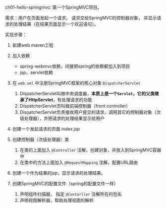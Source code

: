 ch01-hello-springmvc: 第一个SpringMVC项目。

需求：用户在页面发起一个请求， 请求交给SpringMVC的控制器对象， 并显示请求的处理结果（在结果页面显示一个欢迎语句）。

实现步骤：
1. 新建web maven工程
2. 加入依赖
   + spring-webmvc依赖，间接把spring的依赖都加入到项目
   + jsp，servlet依赖
   
3. 在 `web.xml` 中注册SpringMVC框架的核心对象 `DispatcherServlet`
   1. DispatcherServlet叫做中央调度器，**本质上是一个`Servlet`，它的父类继承了HttpServlet**，有处理请求的功能 
   2. DispatcherServlet页叫做前端控制器（front controller） 
   3. DispatcherServlet负责接收用户提交的请求，调用其它的控制器对象（次级处理器），并把请求的处理结果显示给用户

4. 创建一个发起请求的页面 index.jsp

5. 创建控制器（次级处理器）类
   1. 在类的上面加入 `@Controller` 注解，创建对象，并放入到SpringMVC容器中 
   2. 在类中的方法上面加入 `@RequestMapping` 注解，配置URL路由

6. 创建一个作为结果的jsp，显示请求的处理结果。

7. 创建SpringMVC的配置文件（spring的配置文件一样）
   1. 声明组件扫描器， 指定 `@Contorller` 注解所在的包名 
   2. 声明视图解析器，帮助处理视图的解析
